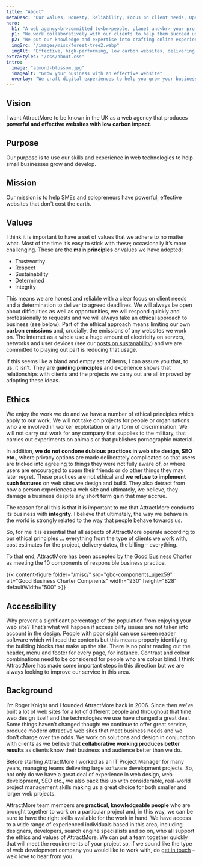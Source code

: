 ```yaml
---
title: "About"
metaDesc: "Our values; Honesty, Reliability, Focus on client needs, Open about difficulties & opportunities, Responding professionally to requests, Ethical approach"
hero:
  h1: "A web agency<br>committed to<br>people, planet and<br> your profit"
  p1: "We work collaboratively with our clients to help them succeed using the internet."
  p2: "We put our knowledge and expertise into crafting online experiences that genuinely promote clients’ businesses. We love what we do and we’d be delighted to work with you and your business."
  imgSrc: "/images/misc/forest-tree2.webp"
  imgAlt: "Effective, high-performing, low carbon websites, delivering value to your business"
extraStyles: "/css/about.css"
intro:
  image: "almond-blossom.jpg"
  imageAlt: "Grow your business with an effective website"
  overlay: "We craft digital experiences to help you grow your business."
---
```


## Vision

I want AttractMore to be known in the UK as a web agency that produces **powerful and effective websites with low carbon impact**.

## Purpose

Our purpose is to use our skills and experience in web technologies to help small businesses grow and develop.

## Mission

Our mission is to help SMEs and solopreneurs have powerful, effective websites that don't cost the earth.

## Values

I think it is important to have a set of values that we adhere to no matter what. Most of the time it’s easy to stick with these; occasionally it’s more challenging. These are the **main principles** or values we have adopted:

- Trustworthy
- Respect
- Sustainability
- Determined
- Integrity

This means we are honest and reliable with a clear focus on client needs and a determination to deliver to agreed deadlines. We will always be open about difficulties as well as opportunities, we will respond quickly and professionally to requests and we will always take an ethical approach to business (see below). Part of the ethical approach means limiting our own **carbon emissions** and, crucially, the emissions of any websites we work on. The internet as a whole use a huge amount of electricity on servers, networks and user devices (see our [posts on sustanability](https://www.attractmore.uk/tags/sustainability/)) and we are committed to playing out part is reducing that usage.

If this seems like a bland and empty set of items, I can assure you that, to us, it isn’t. They are **guiding principles** and experience shows that relationships with clients and the projects we carry out are all improved by adopting these ideas.

## Ethics

We enjoy the work we do and we have a number of ethical principles which apply to our work. We will not take on projects for people or organisations who are involved in worker exploitation or any form of discrimination. We will not carry out work for any company that supplies to the military, that carries out experiments on animals or that publishes pornographic material.

In addition, **we do not condone dubious practices in web site design, SEO etc.**, where privacy options are made deliberately complicated so that users are tricked into agreeing to things they were not fully aware of, or where users are encouraged to spam their friends or do other things they may later regret. These practices are not ethical and **we refuse to implement such features** on web sites we design and build. They also detract from how a person experiences a web site and ultimately, we believe, they damage a business despite any short term gain that may accrue.

The reason for all this is that it is important to me that AttractMore conducts its business with **integrity**. I believe that ultimately, the way we behave in the world is strongly related to the way that people behave towards us.

So, for me it is essential that all aspects of AttractMore operate according to our ethical principles … everything from the type of clients we work with, cost estimates for the project, delivery dates, the billing – everything.

To that end, AttractMore has been accepted by the [Good Business Charter](https://goodbusinesscharter.com/) as meeting the 10 components of responsible business practice.

{{< content-figure folder="/misc/"
src="gbc-components_ugex59"
alt="Good Business Charter Compnents"
width="930" height="828" defaultWidth="500" >}}

## Accessibility

Why prevent a significant percentage of the population from enjoying your web site? That’s what will happen if accessibility issues are not taken into account in the design. People with poor sight can use screen reader software which will read the contents but this means properly identifying the building blocks that make up the site. There is no point reading out the header, menu and footer for every page, for instance. Contrast and colour combinations need to be considered for people who are colour blind. I think AttractMore has made some important steps in this direction but we are always looking to improve our service in this area.

## Background

I’m Roger Knight and I founded AttractMore back in 2006. Since then we’ve built a lot of web sites for a lot of different people and throughout that time web design itself and the technologies we use have changed a great deal. Some things haven’t changed though: we continue to offer great service, produce modern attractive web sites that meet business needs and we don’t charge over the odds. We work on solutions and design in conjunction with clients as we believe that **collaborative working produces better results** as clients know their business and audience better than we do.

Before starting AttractMore I worked as an IT Project Manager for many years, managing teams delivering large software development projects. So, not only do we have a great deal of experience in web design, web development, SEO etc., we also back this up with considerable, real-world project management skills making us a great choice for both smaller and larger web projects.

AttractMore team members are **practical, knowledgeable people** who are brought together to work on a particular project and, in this way, we can be sure to have the right skills available for the work in hand. We have access to a wide range of experienced individuals based in this area, including designers, developers, search engine specialists and so on, who all support the ethics and values of AttractMore. We can put a team together quickly that will meet the requirements of your project so, if we sound like the type of web development company you would like to work with, do [get in touch](/contact/) – we’d love to hear from you.
